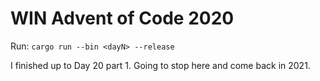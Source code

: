 # WIN Advent of Code 2020

Run: ```cargo run --bin <dayN> --release```

I finished up to Day 20 part 1. Going to stop here and come back in 2021.